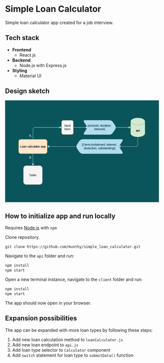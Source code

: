 # Simple Loan Calculator
Simple loan calculator app created for a job interview.

## Tech stack
- **Frontend**
    - React.js
- **Backend**
    - Node.js with Express.js
- **Styling**
    - Material UI

## Design sketch

![design_sketch](design_sketch.png)

## How to initialize app and run locally

Requires [Node.js](https://nodejs.org/en/) with `npm`

Clone repository.
```
git clone https://github.com/munthy/simple_loan_calculator.git
```

Navigate to the `api` folder and run:
```
npm install
npm start
```

Open a new terminal instance, navigate to the `client` folder and run:
```
npm install
npm start
```

The app should now open in your browser.

## Expansion possibilities
The app can be expanded with more loan types by following these steps:

1. Add new loan calculation method to `loanCalculator.js`
2. Add new loan endpoint to `api.js`
3. Add loan type selector to `Calculator` component
4. Add `switch` statement for loan type to `submitData()` function


